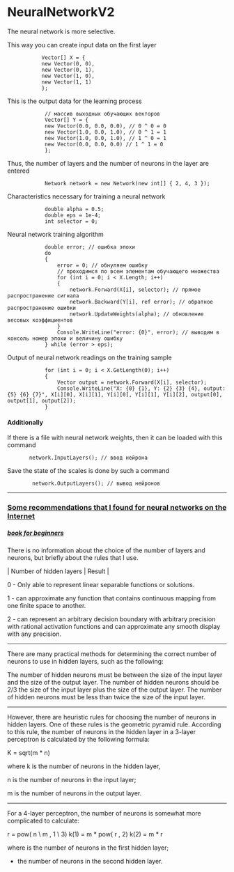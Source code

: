 # NeuralNetworkV2
The neural network is more selective. 

This way you can create input data on the first layer
 ```CSharp
            Vector[] X = {
            new Vector(0, 0),
            new Vector(0, 1),
            new Vector(1, 0),
            new Vector(1, 1)
            };
```

This is the output data for the learning process
```CSharp
            // массив выходных обучающих векторов
            Vector[] Y = {
            new Vector(0.0, 0.0, 0.0), // 0 ^ 0 = 0
            new Vector(1.0, 0.0, 1.0), // 0 ^ 1 = 1
            new Vector(1.0, 0.0, 1.0), // 1 ^ 0 = 1
            new Vector(0.0, 0.0, 0.0) // 1 ^ 1 = 0
            };
```  
            
Thus, the number of layers and the number of neurons in the layer are entered
```CSharp
            Network network = new Network(new int[] { 2, 4, 3 });
```

Characteristics necessary for training a neural network
```CSharp
            double alpha = 0.5;
            double eps = 1e-4;
            int selector = 0;
```

Neural network training algorithm
```CSharp
            double error; // ошибка эпохи
            do
            {
                error = 0; // обнуляем ошибку
                // проходимся по всем элементам обучающего множества
                for (int i = 0; i < X.Length; i++)
                {                  
                    network.Forward(X[i], selector); // прямое распространение сигнала
                    network.Backward(Y[i], ref error); // обратное распространение ошибки
                    network.UpdateWeights(alpha); // обновление весовых коэффициентов
                }
                Console.WriteLine("error: {0}", error); // выводим в консоль номер эпохи и величину ошибку
            } while (error > eps);
```
          
Output of neural network readings on the training sample
```CSharp
            for (int i = 0; i < X.GetLength(0); i++)
            {
                Vector output = network.Forward(X[i], selector);
                Console.WriteLine("X: {0} {1}, Y: {2} {3} {4}, output: {5} {6} {7}", X[i][0], X[i][1], Y[i][0], Y[i][1], Y[i][2], output[0], output[1], output[2]);
            }
```         
            
#### Additionally           
            
If there is a file with neural network weights, then it can be loaded with this command
```CSharp
       network.InputLayers(); // ввод нейрона
```
Save the state of the scales is done by such a command
```CSharp
        network.OutputLayers(); // вывод нейронов
```     
            
---
### [Some recommendations that I found for neural networks on the Internet](https://qna.habr.com/q/1061692)
##### [book for beginners](https://drive.google.com/file/d/1YxFuQWIst20nH-c4q2x0kfUKTXXC1zH5/view?usp=sharing)

          
There is no information about the choice of the number of layers and neurons, but briefly about the rules that I use.

| Number of hidden layers | Result |

  0 - Only able to represent linear separable functions or solutions.

  1 - can approximate any function that contains continuous mapping
from one finite space to another.

  2 - can represent an arbitrary decision boundary with arbitrary precision
with rational activation functions and can approximate any smooth
display with any precision.

---

There are many practical methods for determining the correct number of neurons to use in hidden layers, such as the following:

The number of hidden neurons must be between the size of the input layer and the size of the output layer.
The number of hidden neurons should be 2/3 the size of the input layer plus the size of the output layer.
The number of hidden neurons must be less than twice the size of the input layer.

---

However, there are heuristic rules for choosing the number of neurons in hidden layers. One of these rules is the geometric pyramid rule. According to this rule, the number of neurons in the hidden layer in a 3-layer perceptron is calculated by the following formula:

K = sqrt(m * n)

where k is the number of neurons in the hidden layer,

n is the number of neurons in the input layer;

m is the number of neurons in the output layer.

---

For a 4-layer perceptron, the number of neurons is somewhat more complicated to calculate:

r = pow( n \ m , 1 \ 3)
k(1) = m * pow( r , 2)
k(2) = m * r

where is the number of neurons in the first hidden layer;

  - the number of neurons in the second hidden layer.
